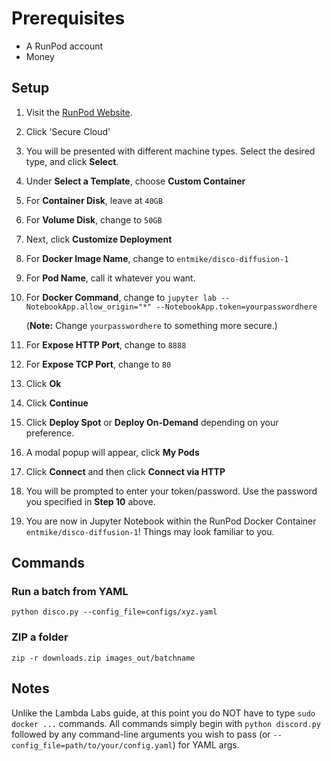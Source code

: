 # Prerequisites

  - A RunPod account
  - Money

## Setup

1. Visit the [RunPod Website](https://runpod.io/).
2. Click 'Secure Cloud'
3. You will be presented with different machine types.  Select the desired type, and click **Select**.
4. Under **Select a Template**, choose **Custom Container**
5. For **Container Disk**, leave at `40GB`
6. For **Volume Disk**, change to `50GB`
7. Next, click **Customize Deployment**
8. For **Docker Image Name**, change to `entmike/disco-diffusion-1`
9. For **Pod Name**, call it whatever you want.
10. For **Docker Command**, change to `jupyter lab --NotebookApp.allow_origin="*" --NotebookApp.token=yourpasswordhere`
    
    (**Note:**  Change `yourpasswordhere` to something more secure.)
11. For **Expose HTTP Port**, change to `8888`
12. For **Expose TCP Port**, change to `80`
13. Click **Ok**
14. Click **Continue**
15. Click **Deploy Spot** or **Deploy On-Demand** depending on your preference.
16. A modal popup will appear, click **My Pods**
17. Click **Connect** and then click **Connect via HTTP**
18. You will be prompted to enter your token/password.  Use the password you specified in **Step 10** above.
19. You are now in Jupyter Notebook within the RunPod Docker Container `entmike/disco-diffusion-1`!  Things may look familiar to you.

## Commands

### Run a batch from YAML

`python disco.py --config_file=configs/xyz.yaml`

### ZIP a folder

`zip -r downloads.zip images_out/batchname`

## Notes

Unlike the Lambda Labs guide, at this point you do NOT have to type `sudo docker ...` commands.  All commands simply begin with `python discord.py` followed by any command-line arguments you wish to pass (or `--config_file=path/to/your/config.yaml`) for YAML args.

